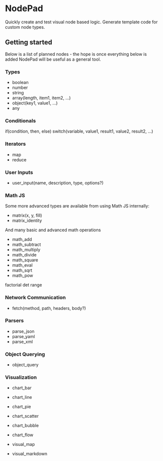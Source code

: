 # NodePad

Quickly create and test visual node based logic. Generate template code for custom node types.

## Getting started

Below is a list of planned nodes - the hope is once everything below is added NodePad will be
useful as a general tool.

### Types

- boolean
- number
- string
- array(length, item1, item2, ...)
- object(key1, value1, ...)
- any

### Conditionals

if(condition, then, else)
switch(variable, value1, result1, value2, result2, ...)
### Iterators

- map
- reduce

### User Inputs

- user_input(name, description, type, options?)

### Math JS

Some more advanced types are available from using Math JS internally:

- matrix(x, y, fill)
- matrix_identity

And many basic and advanced math operations

- math_add
- math_subtract
- math_multiply
- math_divide
- math_square
- math_eval
- math_sqrt
- math_pow

factorial
det
range


### Network Communication

- fetch(method, path, headers, body?)

### Parsers

- parse_json
- parse_yaml
- parse_xml

### Object Querying

- object_query

### Visualization

- chart_bar
- chart_line
- chart_pie
- chart_scatter
- chart_bubble
- chart_flow

- visual_map
- visual_markdown
